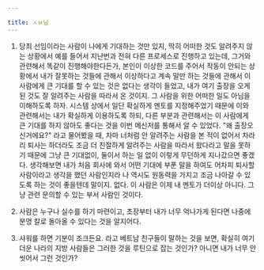 ```yaml
---

title: ㅅㅂ님
---
```


1. 당최 선임이라는 사람이 나에게 기대하는 것만 있지, 딱히 어떠한 것도 알려주지 않는 상황에서 예를 들어서 지난번과 전혀 다른 프로세스로 진행하고 있는데, 그거와 관련해서 똑같이 진행해야한다든가, 본인이 이상한 코드를 주어서 작동이 안되는 상황에서 내가 잘못하는 것들에 관해서 이상하다고 계속 말만 하는 것들에 관해서 이 사람에게 큰 기대를 할 수 있는 것은 없다는 생각이 들었고, 내가 여기 출장을 오게 된 것도 잘 알려주는 사람을 따라서 온 것이지. 그 사람을 위한 어떠한 일도 아님을 이해하도록 하자. 시스템 상에서 일단 확실하게 멘토를 지정해주었기 때문에 이와 관련해서는 내가 확실하게 이용하도록 하되, 다른 부분과 관련해서는 이 사람에게 큰 기대를 하지 않아도 좋다는 것을 이번 메신저를 통해서 알 수 있었다. "왜 출장오신거에요?" 라고 물어봤을 때, 차마 너처럼 안 알려주는 사람을 본 적이 없어서 차라리 퇴사는 하더라도 조금 더 친절하게 알려주는 사람을 따라서 왔다라고 말을 못하기 때문에 그냥 큰 기대없이, 둘이서 하는 일 없이 이렇게 무던하게 지나갔으면 좋겠다. 생각해보면 내가 처음 회사에 와서 어떤 기대에 부푼 말을 하여도 어차피 퇴사할 사람이라고 생각을 했던 사람인지라 나 역시도 원동력을 가지고 조금 나아갈 수 있도록 하는 것이 좋을텐데 말이지. 없다. 이 사람은 이제 내 멘토가 더이상 아니다. 그냥 관련 문의할 수 있는 부서 사람인 것이다.

2. 사람은 누구나 실수를 하기 마련이고, 초장부터 내가 너무 억나가게 된다면 나중에 분명 칼로 돌아올 수 있다는 것을 알지어다.

3. 샤워를 하면 기분이 조크든요. 라고 베트남 친구들이 말하는 것을 보면, 확실히 여기 더운 나라의 지방 사람들은 그러한 것을 루틴으로 잡는 것인가? 아니면 내가 너무 안 씻어서 그런 것인가?